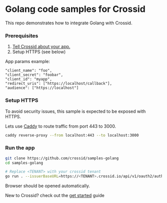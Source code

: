 # Golang code samples for Crossid

This repo demonstrates how to integrate Golang with Crossid.

### Prerequisites

1. [Tell Crossid about your app.](https://developer.crossid.io/docs/guides/get-started/add-app)
1. Setup HTTPS (see below)

App params example:

```
"client_name": "foo",
"client_secret": "foobar",
"client_id": "myapp",
"redirect_uris": ["https://localhost/callback"],
"audience": ["https://localhost"]
```

### Setup HTTPS

To avoid security issues, this sample is expected to be exposed with HTTPS.

Lets use [Caddy](https://caddyserver.com/) to route traffic from port 443 to 3000.

```bash
caddy reverse-proxy --from localhost:443 --to localhost:3000
```

### Run the app

```bash
git clone https://github.com/crossid/samples-golang
cd samples-golang

# Replace <TENANT> with your crossid tenant
go run . --issuerBaseURL=https://<TENANT>.crossid.io/api/v1/oauth2/authorization-servers/default --port 3005 --client-id myapp --client-secret foobar --audience https://localhost
```

Browser should be opened automatically.

New to Crossid? check out the [get started](https://developer.crossid.io/docs/guides/get-started) guide

